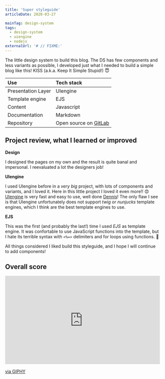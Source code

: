 ```yaml
---
title: 'Super styleguide'
articleDate: 2020-03-27

mainTag: design-system
tags:
  - design-system
  - uiengine
  - nodejs
externalUrl: '# // FIXME:'
---
```


The little design system to build this blog.
The DS has few components and less variants as possible, I developed just what I needed to build a simple blog like this! KISS (a.k.a. Keep It Simple Stupid!) 😇


| Use                | Tech stack                 |
|:-------------------|:---------------------------|
| Presentation Layer | UIengine                   |
| Template engine    | EJS                        |
| Content            | Javascript                 |
| Documentation      | Markdown                   |
| Repository         | Open source on [GitLab](https://gitlab.com/giuliach/super-styleguide) |

## Project review, what I learned or improved

**Design**

I designed the pages on my own and the result is quite banal and impersonal. I reevaluated a lot the designers job!

**UIengine**

I used UIengine before in a _very big_ project, with lots of components and variants, and I loved it. Here in this little project I loved it even more!! 😍[UIengine](https://github.com/dennisreimann/uiengine) is very fast and easy to use, well done [Dennis](https://github.com/dennisreimann)! The only flaw I see is that UIengine unfortunately does not support _twig_ or _nunjucks_ template engines, which I think are the best template engines to use.

**EJS**

This was the first (and probably the last!) time I used _EJS_ as template engine. It was confortable to use JavaScript functions into the template, but I hate its terrible syntax with `<%=>` delimiters and for loops using functions. 🤢

All things considered I liked build this styleguide, and I hope I will continue to add components!

## Overall score

<div class="s-giphy s-giphy--medium-d">
  <div style="width:100%;height:0;padding-bottom:57%;position:relative;"><iframe src="https://giphy.com/embed/62PP2yEIAZF6g" width="100%" height="100%" style="position:absolute" frameBorder="0" class="giphy-embed" allowFullScreen></iframe></div><p><a href="https://giphy.com/gifs/swag-80s-sunglasses-62PP2yEIAZF6g">via GIPHY</a></p>
</div>

